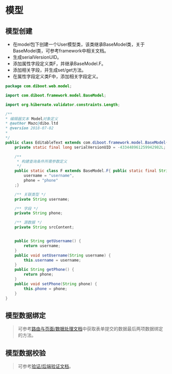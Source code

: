 # 模型

## 模型创建

* 在model包下创建一个User模型类，该类继承BaseModel类，关于BaseModel类，可参考framework中相关文档。
* 生成serialVersionUID。
* 添加属性字段定义类F，并继承BaseModel.F。
* 添加相关字段，并生成set/get方法。
* 在属性字段定义类F中，添加相关字段定义。

```java
package com.diboot.web.model;

import com.diboot.framework.model.BaseModel;

import org.hibernate.validator.constraints.Length;

/**
* 编辑器文本 Model对象定义
* @author Mazc@dibo.ltd
* @version 2018-07-02
* 
*/
public class EditableText extends com.diboot.framework.model.BaseModel{
	private static final long serialVersionUID = -433448961259942982L;

	/**
	 * 构建查询条件所需参数定义
	 */
	public static class F extends BaseModel.F{ public static final String
		username = "username",
        phone = "phone"
	;}

	/** 关联类型 */
    private String username;

	/** 字段 */
    private String phone;

	/** 源数据 */
    private String srcContent;


	public String getUsername() {
		return username;
	}
	public void setUsername(String username) {
		this.username = username;
	}
	public String getPhone() {
		return phone;
	}
	public void setPhone(String phone) {
		this.phone = phone;
	}
}
```

## 模型数据绑定

> 可参考[路由与页面/数据处理文档](../路由与页面/数据处理.md)中获取表单提交的数据最后两项数据绑定的方法。

## 模型数据校验

> 可参考[验证/后端验证文档](../验证/后端验证.md)。
